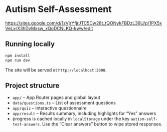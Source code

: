 # Autism Self-Assessment

https://sites.google.com/d/1zVjrYfjrJTC5Cw28t_tQONykFBDzL36U/p/1PX5xVeLxrX3hDvMxsw_xQoDCNLKQ-kww/edit

## Running locally

```bash
npm install
npm run dev
```

The site will be served at `http://localhost:3000`.

## Project structure

- `app/` – App Router pages and global layout
- `data/questions.ts` – List of assessment questions
- `app/quiz` – Interactive questionnaire
- `app/result` – Results summary, including highlights for “Yes” answers
-  progress is cached locally in `localStorage` under the key
`autism-self-test-answers`. Use the “Clear answers” button to wipe stored responses.
